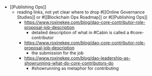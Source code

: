 - [[Publishing Ops]]
    - reading links, not yet clear where to drop #[[Online Governance Studies]] or #[[Blockchain Ops Roadmap]] or #[[Publishing Ops]]
        - https://www.roxinekee.com/blog/dao-core-contributor-role-proposal-job-description
            - detailed description of what in #Cabin is called a #core-contributor
        - https://www.roxinekee.com/blog/dao-core-contributor-role-proposal-job-description
            - the submission for the job 
        - https://www.roxinekee.com/blog/dao-leadership-as-showrunning-what-do-core-contributors-do
            - #showrunning as metaphor for contributing

